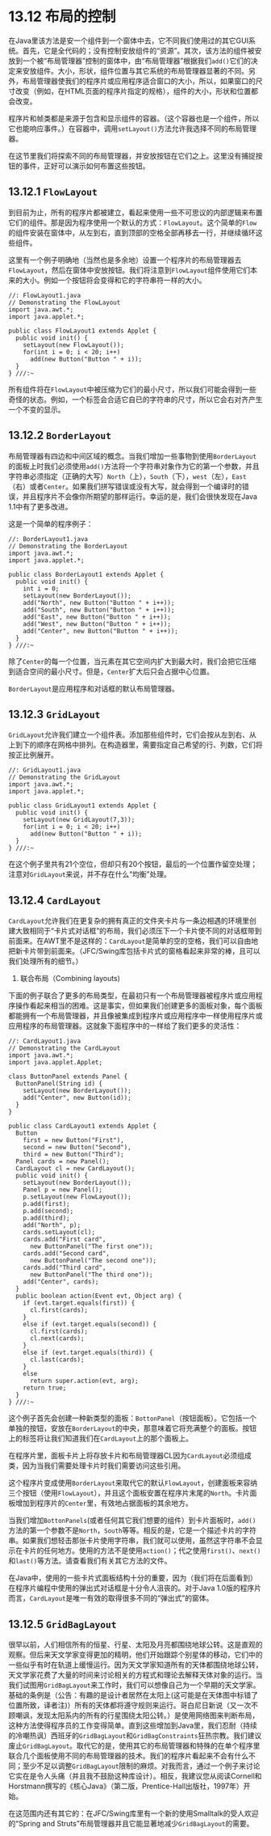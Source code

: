 # 13.12 布局的控制

在Java里该方法是安一个组件到一个窗体中去，它不同我们使用过的其它GUI系统。首先，它是全代码的；没有控制安放组件的“资源”。其次，该方法的组件被安放到一个被“布局管理器”控制的窗体中，由“布局管理器”根据我们`add()`它们的决定来安放组件。大小，形状，组件位置与其它系统的布局管理器显著的不同。另外，布局管理器使我们的程序片或应用程序适合窗口的大小，所以，如果窗口的尺寸改变（例如，在HTML页面的程序片指定的规格），组件的大小，形状和位置都会改变。

程序片和帧类都是来源于包含和显示组件的容器。（这个容器也是一个组件，所以它也能响应事件。）在容器中，调用`setLayout()`方法允许我选择不同的布局管理器。

在这节里我们将探索不同的布局管理器，并安放按钮在它们之上。这里没有捕捉按钮的事件，正好可以演示如何布置这些按钮。

## 13.12.1 `FlowLayout`

到目前为止，所有的程序片都被建立，看起来使用一些不可思议的内部逻辑来布置它们的组件。那是因为程序使用一个默认的方式：`FlowLayout`。这个简单的`Flow`的组件安装在窗体中，从左到右，直到顶部的空格全部再移去一行，并继续循环这些组件。

这里有一个例子明确地（当然也是多余地）设置一个程序片的布局管理器去`FlowLayout`，然后在窗体中安放按钮。我们将注意到`FlowLayout`组件使用它们本来的大小。例如一个按钮将会变得和它的字符串符一样的大小。

```
//: FlowLayout1.java
// Demonstrating the FlowLayout
import java.awt.*;
import java.applet.*;

public class FlowLayout1 extends Applet {
  public void init() {
    setLayout(new FlowLayout());
    for(int i = 0; i < 20; i++)
      add(new Button("Button " + i));
  }
} ///:~
```

所有组件将在`FlowLayout`中被压缩为它们的最小尺寸，所以我们可能会得到一些奇怪的状态。例如，一个标签会合适它自已的字符串的尺寸，所以它会右对齐产生一个不变的显示。

## 13.12.2 `BorderLayout`

布局管理器有四边和中间区域的概念。当我们增加一些事物到使用`BorderLayout`的面板上时我们必须使用`add()`方法将一个字符串对象作为它的第一个参数，并且字符串必须指定（正确的大写）`North`（上），`South`（下），`west`（左），`East`（右）或者`Center`。如果我们拼写错误或没有大写，就会得到一个编译时的错误，并且程序片不会像你所期望的那样运行。幸运的是，我们会很快发现在Java 1.1中有了更多改进。

这是一个简单的程序例子：

```
//: BorderLayout1.java
// Demonstrating the BorderLayout
import java.awt.*;
import java.applet.*;

public class BorderLayout1 extends Applet {
  public void init() {
    int i = 0;
    setLayout(new BorderLayout());
    add("North", new Button("Button " + i++));
    add("South", new Button("Button " + i++));
    add("East", new Button("Button " + i++));
    add("West", new Button("Button " + i++));
    add("Center", new Button("Button " + i++));
  }
} ///:~
```

除了`Center`的每一个位置，当元素在其它空间内扩大到最大时，我们会把它压缩到适合空间的最小尺寸。但是，`Center`扩大后只会占据中心位置。

`BorderLayout`是应用程序和对话框的默认布局管理器。

## 13.12.3 `GridLayout`

`GridLayout`允许我们建立一个组件表。添加那些组件时，它们会按从左到右、从上到下的顺序在网格中排列。在构造器里，需要指定自己希望的行、列数，它们将按正比例展开。

```
//: GridLayout1.java
// Demonstrating the GridLayout
import java.awt.*;
import java.applet.*;

public class GridLayout1 extends Applet {
  public void init() {
    setLayout(new GridLayout(7,3));
    for(int i = 0; i < 20; i++)
      add(new Button("Button " + i));
  }
} ///:~
```

在这个例子里共有21个空位，但却只有20个按钮，最后的一个位置作留空处理；注意对`GridLayout`来说，并不存在什么“均衡”处理。

## 13.12.4 `CardLayout`

`CardLayout`允许我们在更复杂的拥有真正的文件夹卡片与一条边相遇的环境里创建大致相同于“卡片式对话框”的布局，我们必须压下一个卡片使不同的对话框带到前面来。在AWT里不是这样的：`CardLayout`是简单的空的空格，我们可以自由地把新卡片带到前面来。（JFC/Swing库包括卡片式的窗格看起来非常的棒，且可以我们处理所有的细节。）

1. 联合布局（Combining layouts)

下面的例子联合了更多的布局类型，在最初只有一个布局管理器被程序片或应用程序操作看起来相当的困难。这是事实，但如果我们创建更多的面板对象，每个面板都能拥有一个布局管理器，并且像被集成到程序片或应用程序中一样使用程序片或应用程序的布局管理器。这就象下面程序中的一样给了我们更多的灵活性：

```
//: CardLayout1.java
// Demonstrating the CardLayout
import java.awt.*;
import java.applet.Applet;

class ButtonPanel extends Panel {
  ButtonPanel(String id) {
    setLayout(new BorderLayout());
    add("Center", new Button(id));
  }
}

public class CardLayout1 extends Applet {
  Button
    first = new Button("First"),
    second = new Button("Second"),
    third = new Button("Third");
  Panel cards = new Panel();
  CardLayout cl = new CardLayout();
  public void init() {
    setLayout(new BorderLayout());
    Panel p = new Panel();
    p.setLayout(new FlowLayout());
    p.add(first);
    p.add(second);
    p.add(third);
    add("North", p);
    cards.setLayout(cl);
    cards.add("First card",
      new ButtonPanel("The first one"));
    cards.add("Second card",
      new ButtonPanel("The second one"));
    cards.add("Third card",
      new ButtonPanel("The third one"));
    add("Center", cards);
  }
  public boolean action(Event evt, Object arg) {
    if (evt.target.equals(first)) {
      cl.first(cards);
    }
    else if (evt.target.equals(second)) {
      cl.first(cards);
      cl.next(cards);
    }
    else if (evt.target.equals(third)) {
      cl.last(cards);
    }
    else
      return super.action(evt, arg);
    return true;
  }
} ///:~
```

这个例子首先会创建一种新类型的面板：`BottonPanel`（按钮面板）。它包括一个单独的按钮，安放在`BorderLayout`的中央，那意味着它将充满整个的面板。按钮上的标签将让我们知道我们在`CardLayout`上的那个面板上。

在程序片里，面板卡片上将存放卡片和布局管理器CL因为`CardLayout`必须组成类，因为当我们需要处理卡片时我们需要访问这些引用。

这个程序片变成使用`BorderLayout`来取代它的默认`FlowLayout`，创建面板来容纳三个按钮（使用`FlowLayout`），并且这个面板安置在程序片末尾的`North`。卡片面板增加到程序片的`Center`里，有效地占据面板的其余地方。

当我们增加`BottonPanels`(或者任何其它我们想要的组件）到卡片面板时，`add()`方法的第一个参数不是`North`，`South`等等。相反的是，它是一个描述卡片的字符串。如果我们想轻击那张卡片使用字符串，我们就可以使用，虽然这字符串不会显示在卡片的任何地方。使用的方法不是使用`action()`；代之使用`first()`、`next()`和`last()`等方法。请查看我们有关其它方法的文件。

在Java中，使用的一些卡片式面板结构十分的重要，因为（我们将在后面看到）在程序片编程中使用的弹出式对话框是十分令人沮丧的。对于Java 1.0版的程序片而言，`CardLayout`是唯一有效的取得很多不同的“弹出式”的窗体。

## 13.12.5 `GridBagLayout`

很早以前，人们相信所有的恒星、行星、太阳及月亮都围绕地球公转。这是直观的观察。但后来天文学家变得更加的精明，他们开始跟踪个别星体的移动，它们中的一些似乎有时在轨道上缓慢运行。因为天文学家知道所有的天体都围绕地球公转，天文学家花费了大量的时间来讨论相关的方程式和理论去解释天体对象的运行。当我们试图用`GridBagLayout`来工作时，我们可以想像自己为一个早期的天文学家。基础的条例是（公告：有趣的是设计者居然在太阳上(这可能是在天体图中标错了位置所致，译者注)）所有的天体都将遵守规则来运行。哥白尼日新说（又一次不顾嘲讽，发现太阳系内的所有的行星围绕太阳公转。）是使用网络图来判断布局，这种方法使得程序员的工作变得简单。直到这些增加到Java里，我们忍耐（持续的冷嘲热讽）西班牙的`GridBagLayout`和`GridBagConstraints`狂热宗教。我们建议废止`GridBagLayout`。取代它的是，使用其它的布局管理器和特殊的在单个程序里联合几个面板使用不同的布局管理器的技术。我们的程序片看起来不会有什么不同；至少不足以调整`GridBagLayout`限制的麻烦。对我而言，通过一个例子来讨论它实在是令人头痛（并且我不鼓励这种库设计）。相反，我建议您从阅读Cornell和Horstmann撰写的《核心Java》（第二版，Prentice-Hall出版社，1997年）开始。

在这范围内还有其它的：在JFC/Swing库里有一个新的使用Smalltalk的受人欢迎的“Spring and Struts”布局管理器并且它能显著地减少`GridBagLayout`的需要。
